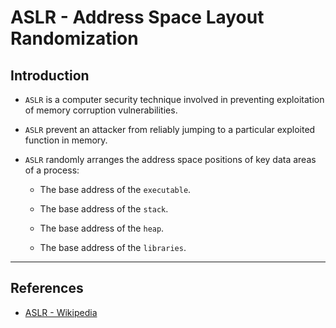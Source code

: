 # ASLR - Address Space Layout Randomization

## Introduction

* `ASLR` is a computer security technique involved in preventing exploitation of memory corruption vulnerabilities. 

* `ASLR` prevent an attacker from reliably jumping to a particular exploited function in memory. 

* `ASLR` randomly arranges the address space positions of key data areas of a process:

    * The base address of the `executable`. 
    
    * The base address of the `stack`.
    
    * The base address of the `heap`.
    
    * The base address of the `libraries`. 

---

## References

* [ASLR - Wikipedia](https://en.wikipedia.org/wiki/Address_space_layout_randomization)

